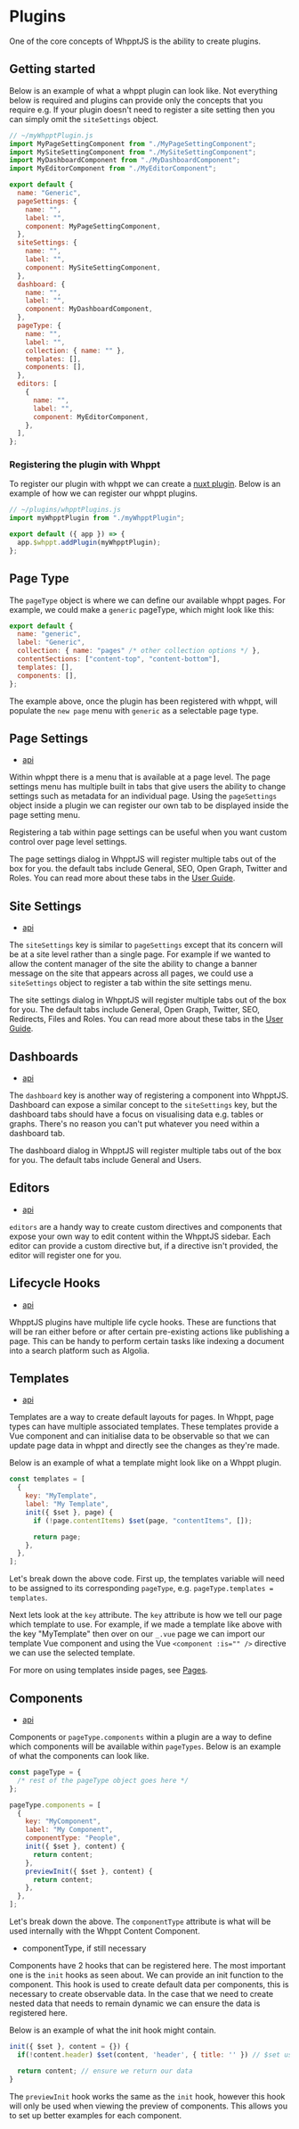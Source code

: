 # Plugins

One of the core concepts of WhpptJS is the ability to create plugins.

## Getting started

Below is an example of what a whppt plugin can look like. Not everything below is required and plugins can provide only
the concepts that you require e.g. If your plugin doesn't need to register a site setting then you can simply omit the
`siteSettings` object.

```js
// ~/myWhpptPlugin.js
import MyPageSettingComponent from "./MyPageSettingComponent";
import MySiteSettingComponent from "./MySiteSettingComponent";
import MyDashboardComponent from "./MyDashboardComponent";
import MyEditorComponent from "./MyEditorComponent";

export default {
  name: "Generic",
  pageSettings: {
    name: "",
    label: "",
    component: MyPageSettingComponent,
  },
  siteSettings: {
    name: "",
    label: "",
    component: MySiteSettingComponent,
  },
  dashboard: {
    name: "",
    label: "",
    component: MyDashboardComponent,
  },
  pageType: {
    name: "",
    label: "",
    collection: { name: "" },
    templates: [],
    components: [],
  },
  editors: [
    {
      name: "",
      label: "",
      component: MyEditorComponent,
    },
  ],
};
```

### Registering the plugin with Whppt

To register our plugin with whppt we can create a [nuxt plugin](https://nuxtjs.org/docs/2.x/directory-structure/plugins/).
Below is an example of how we can register our whppt plugins.

```js
// ~/plugins/whpptPlugins.js
import myWhpptPlugin from "./myWhpptPlugin";

export default ({ app }) => {
  app.$whppt.addPlugin(myWhpptPlugin);
};
```

## Page Type

The `pageType` object is where we can define our available whppt pages. For example, we could make a `generic` pageType,
which might look like this:

```js
export default {
  name: "generic",
  label: "Generic",
  collection: { name: "pages" /* other collection options */ },
  contentSections: ["content-top", "content-bottom"],
  templates: [],
  components: [],
};
```

The example above, once the plugin has been registered with whppt, will populate the `new page` menu with `generic` as a selectable page type.

[comment]: <> (TODO: needs more information on pageType, e.g. templates and components)

## Page Settings

- [api](/api/plugins/pageSettings)

Within whppt there is a menu that is available at a page level. The page settings menu has multiple built in tabs that
give users the ability to change settings such as metadata for an individual page. Using the `pageSettings` object
inside a plugin we can register our own tab to be displayed inside the page setting menu.

Registering a tab within page settings can be useful when you want custom control over page level settings.

The page settings dialog in WhpptJS will register multiple tabs out of the box for you. the default tabs include
General, SEO, Open Graph, Twitter and Roles. You can read more about these tabs in the [User Guide]().

## Site Settings

- [api](/api/plugins/siteSettings)

The `siteSettings` key is similar to `pageSettings` except that its concern will be at a site level rather than a single
page. For example if we wanted to allow the content manager of the site the ability to change a banner message on the site
that appears across all pages, we could use a `siteSettings` object to register a tab within the site settings menu.

The site settings dialog in WhpptJS will register multiple tabs out of the box for you. The default tabs include General,
Open Graph, Twitter, SEO, Redirects, Files and Roles. You can read more about these tabs in the [User Guide]().

## Dashboards

- [api](/api/plugins/dashboard)

The `dashboard` key is another way of registering a component into WhpptJS. Dashboard can expose a similar concept to the
`siteSettings` key, but the dashboard tabs should have a focus on visualising data e.g. tables or graphs. There's no
reason you can't put whatever you need within a dashboard tab.

The dashboard dialog in WhpptJS will register multiple tabs out of the box for you. The default tabs include General and
Users.

## Editors

- [api](/api/plugins/editors)

`editors` are a handy way to create custom directives and components that expose your own way to edit content within the
WhpptJS sidebar. Each editor can provide a custom directive but, if a directive isn't provided, the editor will register
one for you.

## Lifecycle Hooks

- [api](/api/plugins/lifecycleHooks)

WhpptJS plugins have multiple life cycle hooks. These are functions that will be ran either before or after certain pre-existing
actions like publishing a page. This can be handy to perform certain tasks like indexing a document into a search platform such
as Algolia.

## Templates

- [api](/api/plugins/templates)

Templates are a way to create default layouts for pages. In Whppt, page types can have multiple associated templates.
These templates provide a Vue component and can initialise data to be observable so that we can update page data in
whppt and directly see the changes as they're made.

Below is an example of what a template might look like on a Whppt plugin.

```js
const templates = [
  {
    key: "MyTemplate",
    label: "My Template",
    init({ $set }, page) {
      if (!page.contentItems) $set(page, "contentItems", []);

      return page;
    },
  },
];
```

Let's break down the above code. First up, the templates variable will need to be assigned to its corresponding `pageType`,
e.g. `pageType.templates = templates`.

Next lets look at the `key` attribute. The `key` attribute is how we tell our page which template to use. For example, if we
made a template like above with the key "MyTemplate" then over on our `_.vue` page we can import our template Vue
component and using the Vue `<component :is="" />` directive we can use the selected template.

For more on using templates inside pages, see [Pages](/guide/gettingStarted/pages).

## Components

- [api](/api/plugins/components)

Components or `pageType.components` within a plugin are a way to define which components will be available within `pageTypes`.
Below is an example of what the components can look like.

```js
const pageType = {
  /* rest of the pageType object goes here */
};

pageType.components = [
  {
    key: "MyComponent",
    label: "My Component",
    componentType: "People",
    init({ $set }, content) {
      return content;
    },
    previewInit({ $set }, content) {
      return content;
    },
  },
];
```

Let's break down the above. The `componentType` attribute is what will be used internally with the
<router-link to="/guide/gettingStarted/components.html#content">Whppt Content Component</router-link>.

[comment]: <> (TODO: Solve components imports and document how here)

- componentType, if still necessary

Components have 2 hooks that can be registered here. The most important one is the `init` hooks as seen about. We can
provide an init function to the component. This hook is used to create default data per components, this is necessary to
create observable data. In the case that we need to create nested data that needs to remain dynamic we can ensure the
data is registered here.

Below is an example of what the init hook might contain.

```js
init({ $set }, content = {}) {
  if(!content.header) $set(content, 'header', { title: '' }) // $set uses the Vue.set() method under the hood.

  return content; // ensure we return our data
}
```

The `previewInit` hook works the same as the `init` hook, however this hook will only be used when viewing the preview
of components. This allows you to set up better examples for each component.
